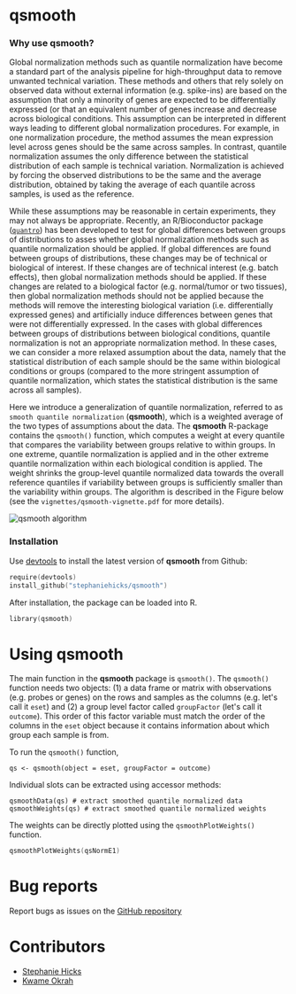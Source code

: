 # qsmooth

### Why use qsmooth?

Global normalization methods such as quantile normalization have become a standard part of the
analysis pipeline for high-throughput data to remove unwanted technical variation. These 
methods and others that rely solely on observed data without external information (e.g. spike-ins)
are based on the assumption that only a minority of genes are expected to be differentially
expressed (or that an equivalent number of genes increase and decrease across biological conditions. 
This assumption can be interpreted in different ways leading to different global normalization 
procedures. For example, in one normalization procedure, the method assumes
the mean expression level across genes should be the same across samples. 
In contrast, quantile normalization assumes the only difference between the statistical distribution
of each sample is technical variation. Normalization is achieved by forcing the observed distributions
to be the same and the average distribution, obtained by taking the average of each quantile 
across samples, is used as the reference. 

While these assumptions may be reasonable in certain experiments, they may not always be 
appropriate. Recently, an R/Bioconductor package ([`quantro`](http://www.bioconductor.org/packages/release/bioc/html/quantro.html))
has been developed to test for global differences between groups of distributions to asses whether 
global normalization methods such as quantile normalization should be applied. If global differences
are found between groups of distributions, these changes may be of technical or biological of interest.
If these changes are of technical interest (e.g. batch effects), then global normalization methods should be applied. 
If these changes are related to a biological factor (e.g. normal/tumor or two tissues), then 
global normalization methods should not be applied because the methods will remove the interesting biological variation 
(i.e. differentially expressed genes) and artificially induce differences between genes that were not 
differentially expressed. In the cases with global differences between groups of distributions 
between biological conditions, quantile normalization is not an appropriate normalization method. In 
these cases, we can consider a more relaxed assumption about the data, namely that the statistical distribution
of each sample should be the same within biological conditions or groups (compared to the more 
stringent assumption of quantile normalization, which states the statistical distribution is the same across all samples).

Here we introduce a generalization of quantile normalization, referred to as `smooth quantile normalization`
(**qsmooth**), which is a weighted average of the two types of assumptions about the data. 
The **qsmooth** R-package contains the `qsmooth()` function, which computes a weight at every quantile
that compares the variability between groups relative to within groups. In one extreme, quantile normalization 
is applied and in the other extreme quantile normalization within each biological condition is applied.
The weight shrinks the group-level quantile normalized data towards the overall reference quantiles 
if variability between groups is sufficiently smaller than the variability within groups. The algorithm is described in the
Figure below (see the `vignettes/qsmooth-vignette.pdf` for more details). 

![qsmooth algorithm](https://github.com/stephaniehicks/qsmooth/raw/master/vignettes/qsmooth_algo.jpg)

### Installation

Use [devtools](https://github.com/hadley/devtools) to install the latest version of **qsmooth** from Github:
```s
require(devtools)
install_github("stephaniehicks/qsmooth")
```

After installation, the package can be loaded into R.
```s
library(qsmooth)
```

# Using qsmooth

The main function in the **qsmooth** package is `qsmooth()`.  The `qsmooth()` function needs two objects: 
(1) a data frame or matrix with observations (e.g. probes or genes) on the rows and samples as the columns 
(e.g. let's call it `eset`) and (2) a group level factor called `groupFactor` (let's call it `outcome`). 
This order of this factor variable must match the order of the columns in the `eset` object because it contains
 information about which group each sample is from.

To run the `qsmooth()` function, 
```
qs <- qsmooth(object = eset, groupFactor = outcome)
```
Individual slots can be extracted using accessor methods:
```
qsmoothData(qs) # extract smoothed quantile normalized data
qsmoothWeights(qs) # extract smoothed quantile normalized weights
```

The weights can be directly plotted using the `qsmoothPlotWeights()` function. 
```s
qsmoothPlotWeights(qsNormE1)
```

# Bug reports
Report bugs as issues on the [GitHub repository](https://github.com/stephaniehicks/qsmooth)


# Contributors

* [Stephanie Hicks](https://github.com/stephaniehicks)
* [Kwame Okrah](https://github.com/kokrah)
